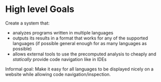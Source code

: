 # High level Goals

Create a system that:
* analyzes programs written in multiple languages
* outputs its results in a format that works for any of the supported languages (if possible general enough for as many languages as possible)
* allows external tools to use the precomputed analysis to cheaply and *statically* provide code navigation like in IDEs

Informal goal:
Make it easy for all languages to be displayed nicely on a website while allowing code navigation/inspection. 
